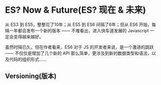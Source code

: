# ES? Now & Future(ES? 现在 & 未来)
从 ES3 到 ES5，整整花了10年；从 ES5 到 ES6 间隔了6年；但从 ES6 开始，每隔一年都会发布一个新的版本 —— 不难看出，进入快车道发展的 Javascript 一定会变得越来越好。

虽然时隔已久，但在作者看来，ES6 对于 JS 的开发者来说，是一个激进的跳跃 —— 不仅仅是增加了几个新的 API 那么简单，更涉及到新的数据类型和语法，以及代码的组织形式……


## Versioning(版本)